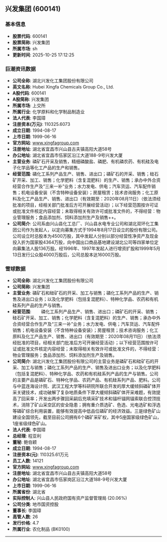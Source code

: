 ## 兴发集团 (600141)

### 基本信息

- **股票代码**: 600141
- **股票简称**: 兴发集团
- **所属市场**: sh
- **更新时间**: 2025-10-25 17:12:25

### 巨潮资讯数据

- **公司全称**: 湖北兴发化工集团股份有限公司
- **英文名称**: Hubei Xingfa Chemicals Group Co., Ltd.
- **A股代码**: 600141
- **A股简称**: 兴发集团
- **所属市场**: 上交所
- **所属行业**: 化学原料和化学制品制造业
- **法人代表**: 李国璋
- **注册资本(万元)**: 110325.6073
- **成立日期**: 1994-08-17
- **上市日期**: 1999-06-16
- **官方网站**: www.xingfagroup.com
- **注册地址**: 湖北省宜昌市兴山县古夫镇高阳大道58号
- **办公地址**: 湖北省宜昌市伍家区沿江大道188-9号兴发大厦
- **主营业务**: 磷矿石开采及销售，精细磷酸盐、磷肥、有机磷农药、有机硅及电子化学品等化工产品的生产和销售。
- **经营范围**: 磷化工系列产品生产、销售、进出口；磷矿石的开采、销售；硅石矿开采、加工、销售；化学肥料（含复混肥料）的生产、销售；承办中外合资经营合作生产及“三来一补”业务；水力发电、供电；汽车货运、汽车配件销售；机电设备安装（不含特种设备安装）；房屋租赁；技术咨询服务；化工原料及化工产品生产、销售、进出口（有效期至：2020年08月11日）（依法须经批准的项目，经相关部门批准后方可开展经营活动）；以下经营范围按许可证或批准文件核定内容经营；未取得相关有效许可或批准文件的，不得经营：物业管理服务；食品添加剂、饲料添加剂生产及销售++。
- **公司简介**: 公司系由兴山县化工总厂、兴山县水电专业公司和湖北双环化工集团公司作为发起人，以定向募集方式于1994年8月17日设立的股份有限公司。公司设立时总股本为4500万股，其中发起人分别以部分经营性净资产及现金投入折为国家股4364万股，向中国出口商品基地建设湖北公司等四家单位定向募集法人股136万股。经1996年、1997年发起人进行增资扩股和1999年5月13日发行公众股4000万股后，公司总股本达16000万股。

### 雪球数据

- **公司全称**: 湖北兴发化工集团股份有限公司
- **公司简称**: 兴发集团
- **主营业务**: 磷矿石和硅矿石的开采、加工与销售；磷化工系列产品的生产、销售及进出口业务；以及化学肥料（包括复混肥料）、特种化学品、农药和有机硅系列产品的生产与销售。
- **经营范围**: 　　磷化工系列产品生产、销售、进出口；磷矿石的开采、销售；硅石矿开采、加工、销售；化学肥料（含复混肥料）的生产、销售；承办中外合资经营合作生产及“三来一补”业务；水力发电、供电；汽车货运、汽车配件销售；机电设备安装（不含特种设备安装）；房屋租赁；技术咨询服务；化工原料及化工产品生产、销售、进出口（有效期至：2020年08月11日）（依法须经批准的项目，经相关部门批准后方可开展经营活动）；以下经营范围按许可证或批准文件核定内容经营；未取得相关有效许可或批准文件的，不得经营：物业管理服务；食品添加剂、饲料添加剂生产及销售。
- **公司简介**: 湖北兴发化工集团股份有限公司的主营业务是磷矿石和硅矿石的开采、加工与销售；磷化工系列产品的生产、销售及进出口业务；以及化学肥料（包括复混肥料）、特种化学品、农药和有机硅系列产品的生产与销售。公司的主要产品是磷矿石、特种化学品、农药产品、有机硅系列产品、肥料。公司与中蓝连海设计院、武汉工程大学等科研院所联合开发的厚大缓倾斜磷矿体开采关键技术，成功破解了复杂地质条件下厚大缓倾斜磷矿体开采难题，有效提高了回采率；开发出两步骤回采嗣后充填采矿技术和锚杆锚网锚索联合控顶技术，消除了矿山采空区的安全隐患；拥有重介质选矿、色选、光电选矿和浮选等磷矿综合利用装置，能够有效提高中低品位磷矿的经济效益。三是绿色矿山建设全国领先，截至目前公司拥有6个磷矿采矿权，其中5座国家级绿色矿山，1座省级绿色矿山。
- **法人代表**: 李国璋
- **总经理**: 程亚利
- **董秘**: 鲍伯颖
- **成立日期**: 1994-08-17
- **注册资本(元)**: 110325.61万元
- **员工人数**: 14121
- **官方网站**: www.xingfagroup.com
- **注册地址**: 湖北省宜昌市兴山县古夫镇高阳大道58号
- **办公地址**: 湖北省宜昌市伍家岗区沿江大道188-9号兴发大厦
- **上市日期**: 1999-06-16
- **所属省份**: 湖北省
- **实际控制人**: 兴山县人民政府国有资产监督管理局 (20.06%)
- **公司分类**: 地市国资控股
- **董事长**: 李国璋
- **高管人数**: 26
- **发行价格**: 4.7
- **所属行业**: 农化制品 (BK0100)

---